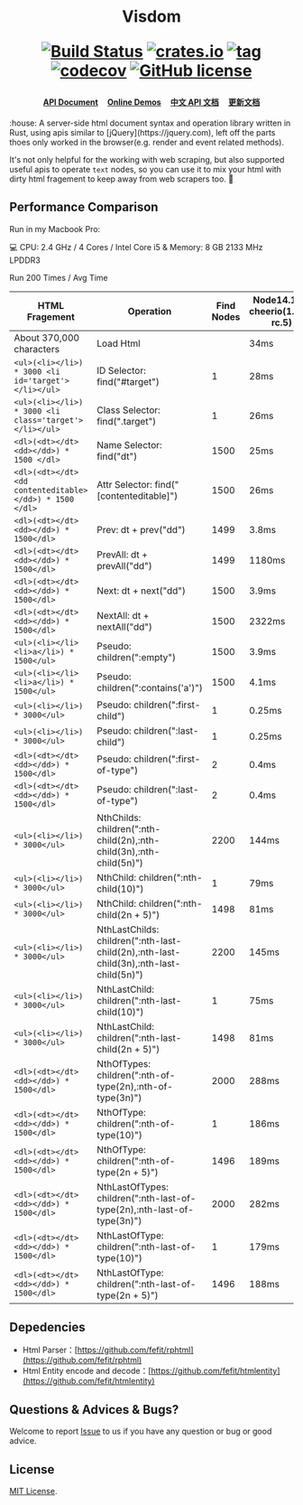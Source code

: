 <h1 align="center">

<strong>Visdom</strong>

[![Build Status](https://travis-ci.org/fefit/visdom.svg?branch=main)](https://travis-ci.com/github/fefit/visdom)
[![crates.io](https://img.shields.io/crates/v/visdom.svg)](https://crates.io/crates/visdom)
[![tag](https://img.shields.io/github/v/tag/fefit/visdom.svg?sort=semver)](https://github.com/fefit/visdom/tags)
[![codecov](https://codecov.io/gh/fefit/visdom/branch/main/graph/badge.svg)](https://codecov.io/gh/fefit/visdom)
[![GitHub license](https://img.shields.io/github/license/fefit/visdom)](https://github.com/fefit/visdom/blob/main/LICENSE)

</h1>
<h4 align="center">

[API Document](https://github.com/fefit/visdom/wiki/API-Document)&nbsp;&nbsp;&nbsp;&nbsp;
[Online Demos](http://visdom.suchjs.com/#doc)&nbsp;&nbsp;&nbsp;&nbsp;
[中文 API 文档](https://github.com/fefit/visdom/wiki/%E4%B8%AD%E6%96%87API%E6%96%87%E6%A1%A3)&nbsp;&nbsp;&nbsp;&nbsp;
[更新文档](https://github.com/fefit/visdom/blob/main/CHANGELOG.md)

</h4>
<p>
:house: A server-side html document syntax and operation library written in Rust, using apis similar to [jQuery](https://jquery.com), left off the parts thoes only worked in the browser(e.g. render and event related methods).

It's not only helpful for the working with web scraping, but also supported useful apis to operate `text` nodes, so you can use it to mix your html with dirty html fragement to keep away from web scrapers too. :sparkling_heart:

</p>

## Performance Comparison

Run in my Macbook Pro:

:computer: CPU: 2.4 GHz / 4 Cores / Intel Core i5 & Memory: 8 GB 2133 MHz LPDDR3

Run 200 Times / Avg Time

| HTML Fragement                                          | Operation                                                                              | Find Nodes | Node14.15.3 <br> cheerio(1.0.0-rc.5) | Golang1.15.5 <br> goquery(v1.6.1) | rust1.50.0<br>visdom(0.4.0) |
| ------------------------------------------------------- | -------------------------------------------------------------------------------------- | ---------- | ------------------------------------ | --------------------------------- | --------------------------- |
| About 370,000 characters                                | Load Html                                                                              |            | 34ms                                 | 2.4ms                             | 3.42ms                      |
| `<ul>(<li></li>) * 3000 <li id='target'></li></ul>`     | ID Selector: find("#target")                                                           | 1          | 28ms                                 | 0.062ms                           | 0.006ms                     |
| `<ul>(<li></li>) * 3000 <li class='target'></li></ul>`  | Class Selector: find(".target")                                                        | 1          | 26ms                                 | 0.062ms                           | 0.046ms                     |
| `<dl>(<dt></dt><dd></dd>) * 1500 </dl>`                 | Name Selector: find("dt")                                                              | 1500       | 25ms                                 | 0.243ms                           | 0.436ms                     |
| `<dl>(<dt></dt><dd contenteditable></dd>) * 1500 </dl>` | Attr Selector: find(" [contenteditable]")                                              | 1500       | 26ms                                 | 0.266ms                           | 0.434ms                     |
| `<dl>(<dt></dt><dd></dd>) * 1500</dl>`                  | Prev: dt + prev("dd")                                                                  | 1499       | 3.8ms                                | 0.228ms                           | 0.406ms                     |
| `<dl>(<dt></dt><dd></dd>) * 1500</dl>`                  | PrevAll: dt + prevAll("dd")                                                            | 1499       | 1180ms                               | 76.6ms                            | 1.046ms                     |
| `<dl>(<dt></dt><dd></dd>) * 1500</dl>`                  | Next: dt + next("dd")                                                                  | 1500       | 3.9ms                                | 0.237ms                           | 0.411ms                     |
| `<dl>(<dt></dt><dd></dd>) * 1500</dl>`                  | NextAll: dt + nextAll("dd")                                                            | 1500       | 2322ms                               | 81.1ms                            | 1.075ms                     |
| `<ul>(<li></li><li>a</li>) * 1500</ul>`                 | Pseudo: children(":empty")                                                             | 1500       | 3.9ms                                | 0.356ms                           | 0.504ms                     |
| `<ul>(<li></li><li>a</li>) * 1500</ul>`                 | Pseudo: children(":contains('a')")                                                     | 1500       | 4.1ms                                | 0.591ms                           | 1.074ms                     |
| `<ul>(<li></li>) * 3000</ul>`                           | Pseudo: children(":first-child")                                                       | 1          | 0.25ms                               | 0.342ms                           | 0.026ms                     |
| `<ul>(<li></li>) * 3000</ul>`                           | Pseudo: children(":last-child")                                                        | 1          | 0.25ms                               | 0.344ms                           | 0.026ms                     |
| `<dl>(<dt></dt><dd></dd>) * 1500</dl>`                  | Pseudo: children(":first-of-type")                                                     | 2          | 0.4ms                                | 0.353ms                           | 0.690ms                     |
| `<dl>(<dt></dt><dd></dd>) * 1500</dl>`                  | Pseudo: children(":last-of-type")                                                      | 2          | 0.4ms                                | 0.354ms                           | 0.620ms                     |
| `<ul>(<li></li>) * 3000</ul>`                           | NthChilds: children(":nth-child(2n),:nth-child(3n),:nth-child(5n)")                    | 2200       | 144ms                                | 28.7ms                            | 4.308ms                     |
| `<ul>(<li></li>) * 3000</ul>`                           | NthChild: children(":nth-child(10)")                                                   | 1          | 79ms                                 | 0.377ms                           | 0.031ms                     |
| `<ul>(<li></li>) * 3000</ul>`                           | NthChild: children(":nth-child(2n + 5)")                                               | 1498       | 81ms                                 | 15.9ms                            | 0.598ms                     |
| `<ul>(<li></li>) * 3000</ul>`                           | NthLastChilds: children(":nth-last-child(2n),:nth-last-child(3n),:nth-last-child(5n)") | 2200       | 145ms                                | 59.5ms                            | 4.237ms                     |
| `<ul>(<li></li>) * 3000</ul>`                           | NthLastChild: children(":nth-last-child(10)")                                          | 1          | 75ms                                 | 0.378ms                           | 0.032ms                     |
| `<ul>(<li></li>) * 3000</ul>`                           | NthLastChild: children(":nth-last-child(2n + 5)")                                      | 1498       | 81ms                                 | 32.5ms                            | 0.581ms                     |
| `<dl>(<dt></dt><dd></dd>) * 1500</dl>`                  | NthOfTypes: children(":nth-of-type(2n),:nth-of-type(3n)")                              | 2000       | 288ms                                | 34.4ms                            | 4.873ms                     |
| `<dl>(<dt></dt><dd></dd>) * 1500</dl>`                  | NthOfType: children(":nth-of-type(10)")                                                | 1          | 186ms                                | 0.646ms                           | 0.681ms                     |
| `<dl>(<dt></dt><dd></dd>) * 1500</dl>`                  | NthOfType: children(":nth-of-type(2n + 5)")                                            | 1496       | 189ms                                | 23.1ms                            | 1.714ms                     |
| `<dl>(<dt></dt><dd></dd>) * 1500</dl>`                  | NthLastOfTypes: children(":nth-last-of-type(2n),:nth-last-of-type(3n)")                | 2000       | 282ms                                | 68.4ms                            | 4.704ms                     |
| `<dl>(<dt></dt><dd></dd>) * 1500</dl>`                  | NthLastOfType: children(":nth-last-of-type(10)")                                       | 1          | 179ms                                | 0.60ms                            | 0.694ms                     |
| `<dl>(<dt></dt><dd></dd>) * 1500</dl>`                  | NthLastOfType: children(":nth-last-of-type(2n + 5)")                                   | 1496       | 188ms                                | 45.7ms                            | 1.730ms                     |

## Depedencies

- Html Parser：[https://github.com/fefit/rphtml](https://github.com/fefit/rphtml)
- Html Entity encode and decode：[https://github.com/fefit/htmlentity](https://github.com/fefit/htmlentity)

## Questions & Advices & Bugs?

Welcome to report [Issue](https://github.com/fefit/visdom/issues) to us if you have any question or bug or good advice.

## License

[MIT License](./LICENSE).
